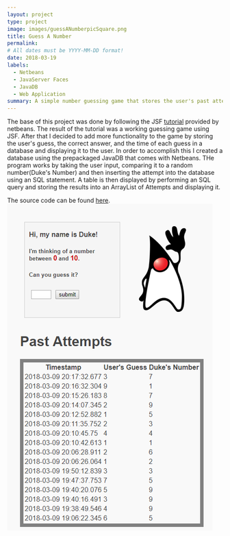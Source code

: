 ```yaml
---
layout: project
type: project
image: images/guessANumberpicSquare.png
title: Guess A Number
permalink: 
# All dates must be YYYY-MM-DD format!
date: 2018-03-19
labels:
  - Netbeans
  - JavaServer Faces
  - JavaDB
  - Web Application
summary: A simple number guessing game that stores the user's past attempts in a database. 
---
```


The base of this project was done by following the JSF [tutorial](https://netbeans.org/kb/docs/web/jsf20-intro.html) provided by netbeans.
The result of the tutorial was a working guessing game using JSF. After that I decided to add more functionality to the game by storing
the user's guess, the correct answer, and the time of each guess in a database and displaying it to the user.
In order to accomplish this I created a database using the prepackaged JavaDB that comes with Netbeans. THe program works by taking the
user input, comparing it to a random number(Duke's Number) and then inserting the attempt into the database using an SQL statement.
A table is then displayed by performing an SQL query and storing the results into an ArrayList of Attempts and displaying it.

The source code can be found [here](https://github.com/jpham79/GuessANumberWebApp).
<img class="ui square floated image" src="../images/guessANumberpic.png">
